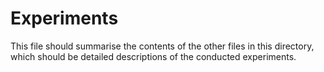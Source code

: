 # Experiments

This file should summarise the contents of the other files in this directory, which should be detailed descriptions of the conducted experiments.